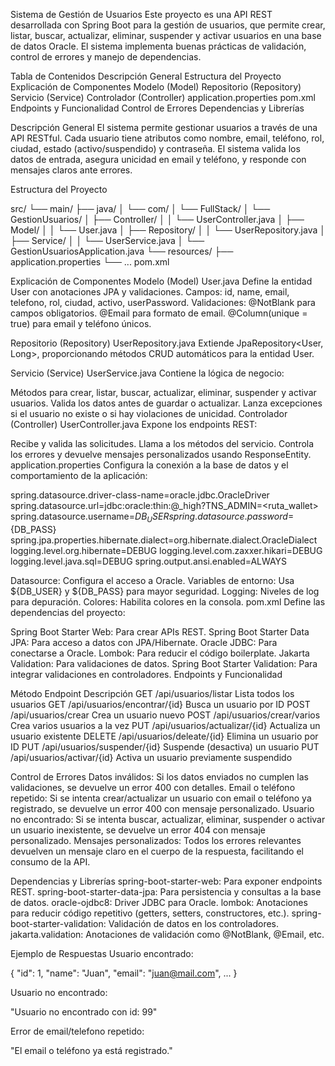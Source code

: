 Sistema de Gestión de Usuarios
Este proyecto es una API REST desarrollada con Spring Boot para la gestión de usuarios, que permite crear, listar, buscar, actualizar, eliminar, suspender y activar usuarios en una base de datos Oracle. El sistema implementa buenas prácticas de validación, control de errores y manejo de dependencias.

Tabla de Contenidos
Descripción General
Estructura del Proyecto
Explicación de Componentes
Modelo (Model)
Repositorio (Repository)
Servicio (Service)
Controlador (Controller)
application.properties
pom.xml
Endpoints y Funcionalidad
Control de Errores
Dependencias y Librerías

Descripción General
El sistema permite gestionar usuarios a través de una API RESTful. Cada usuario tiene atributos como nombre, email, teléfono, rol, ciudad, estado (activo/suspendido) y contraseña. El sistema valida los datos de entrada, asegura unicidad en email y teléfono, y responde con mensajes claros ante errores.

Estructura del Proyecto


src/
 └── main/
     ├── java/
     │    └── com/
     │         └── FullStack/
     │              └── GestionUsuarios/
     │                   ├── Controller/
     │                   │    └── UserController.java
     │                   ├── Model/
     │                   │    └── User.java
     │                   ├── Repository/
     │                   │    └── UserRepository.java
     │                   ├── Service/
     │                   │    └── UserService.java
     │                   └── GestionUsuariosApplication.java
     └── resources/
          ├── application.properties
          └── ...
pom.xml


Explicación de Componentes
Modelo (Model)
User.java
Define la entidad User con anotaciones JPA y validaciones.
Campos: id, name, email, telefono, rol, ciudad, activo, userPassword.
Validaciones:
@NotBlank para campos obligatorios.
@Email para formato de email.
@Column(unique = true) para email y teléfono únicos.

Repositorio (Repository)
UserRepository.java
Extiende JpaRepository<User, Long>, proporcionando métodos CRUD automáticos para la entidad User.

Servicio (Service)
UserService.java
Contiene la lógica de negocio:

Métodos para crear, listar, buscar, actualizar, eliminar, suspender y activar usuarios.
Valida los datos antes de guardar o actualizar.
Lanza excepciones si el usuario no existe o si hay violaciones de unicidad.
Controlador (Controller)
UserController.java
Expone los endpoints REST:

Recibe y valida las solicitudes.
Llama a los métodos del servicio.
Controla los errores y devuelve mensajes personalizados usando ResponseEntity.
application.properties
Configura la conexión a la base de datos y el comportamiento de la aplicación:

spring.datasource.driver-class-name=oracle.jdbc.OracleDriver
spring.datasource.url=jdbc:oracle:thin:@<host>_high?TNS_ADMIN=<ruta_wallet>
spring.datasource.username=${DB_USER}
spring.datasource.password=${DB_PASS}
spring.jpa.properties.hibernate.dialect=org.hibernate.dialect.OracleDialect
logging.level.org.hibernate=DEBUG
logging.level.com.zaxxer.hikari=DEBUG
logging.level.java.sql=DEBUG
spring.output.ansi.enabled=ALWAYS

Datasource: Configura el acceso a Oracle.
Variables de entorno: Usa ${DB_USER} y ${DB_PASS} para mayor seguridad.
Logging: Niveles de log para depuración.
Colores: Habilita colores en la consola.
pom.xml
Define las dependencias del proyecto:

Spring Boot Starter Web: Para crear APIs REST.
Spring Boot Starter Data JPA: Para acceso a datos con JPA/Hibernate.
Oracle JDBC: Para conectarse a Oracle.
Lombok: Para reducir el código boilerplate.
Jakarta Validation: Para validaciones de datos.
Spring Boot Starter Validation: Para integrar validaciones en controladores.
Endpoints y Funcionalidad


Método	Endpoint	Descripción
GET	/api/usuarios/listar	Lista todos los usuarios
GET	/api/usuarios/encontrar/{id}	Busca un usuario por ID
POST	/api/usuarios/crear	Crea un usuario nuevo
POST	/api/usuarios/crear/varios	Crea varios usuarios a la vez
PUT	/api/usuarios/actualizar/{id}	Actualiza un usuario existente
DELETE	/api/usuarios/deleate/{id}	Elimina un usuario por ID
PUT	/api/usuarios/suspender/{id}	Suspende (desactiva) un usuario
PUT	/api/usuarios/activar/{id}	Activa un usuario previamente suspendido

Control de Errores
Datos inválidos:
Si los datos enviados no cumplen las validaciones, se devuelve un error 400 con detalles.
Email o teléfono repetido:
Si se intenta crear/actualizar un usuario con email o teléfono ya registrado, se devuelve un error 400 con mensaje personalizado.
Usuario no encontrado:
Si se intenta buscar, actualizar, eliminar, suspender o activar un usuario inexistente, se devuelve un error 404 con mensaje personalizado.
Mensajes personalizados:
Todos los errores relevantes devuelven un mensaje claro en el cuerpo de la respuesta, facilitando el consumo de la API.

Dependencias y Librerías
spring-boot-starter-web: Para exponer endpoints REST.
spring-boot-starter-data-jpa: Para persistencia y consultas a la base de datos.
oracle-ojdbc8: Driver JDBC para Oracle.
lombok: Anotaciones para reducir código repetitivo (getters, setters, constructores, etc.).
spring-boot-starter-validation: Validación de datos en los controladores.
jakarta.validation: Anotaciones de validación como @NotBlank, @Email, etc.

Ejemplo de Respuestas
Usuario encontrado:

{
  "id": 1,
  "name": "Juan",
  "email": "juan@mail.com",
  ...
}

Usuario no encontrado:

"Usuario no encontrado con id: 99"

Error de email/telefono repetido:

"El email o teléfono ya está registrado."















